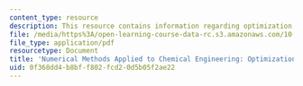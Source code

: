 ```yaml
---
content_type: resource
description: This resource contains information regarding optimization 2.
file: /media/https%3A/open-learning-course-data-rc.s3.amazonaws.com/10-34-numerical-methods-applied-to-chemical-engineering-fall-2015/0f368dd4b8bff802fcd20d5b05f2ae22_MIT10_34F15_Lec11.pdf
file_type: application/pdf
resourcetype: Document
title: 'Numerical Methods Applied to Chemical Engineering: Optimization 2'
uid: 0f368dd4-b8bf-f802-fcd2-0d5b05f2ae22
---
```


